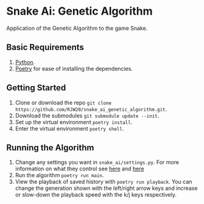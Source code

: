 # Snake Ai: Genetic Algorithm
Application of the Genetic Algorithm to the game Snake.

## Basic Requirements
1. [Python](https://www.python.org/downloads/).
2. [Poetry](https://python-poetry.org/docs/) for ease of installing the dependencies.

## Getting Started
1. Clone or download the repo `git clone https://github.com/RJW20/snake_ai_genetic_algorithm.git`.
2. Download the submodules `git submodule update --init`.
3. Set up the virtual environment `poetry install`.
4. Enter the virtual environment `poetry shell`.

## Running the Algorithm
1. Change any settings you want in `snake_ai/settings.py`. For more information on what they control see [here](https://github.com/RJW20/genetic_algorithm_template/blob/main/README.md) and [here](https://github.com/RJW20/snake_app/blob/main/README.md)
2. Run the algorithm `poetry run main`.
3. View the playback of saved history with `poetry run playback`. You can change the generation shown with the left/right arrow keys and increase or slow-down the playback speed with the k/j keys respectively.
